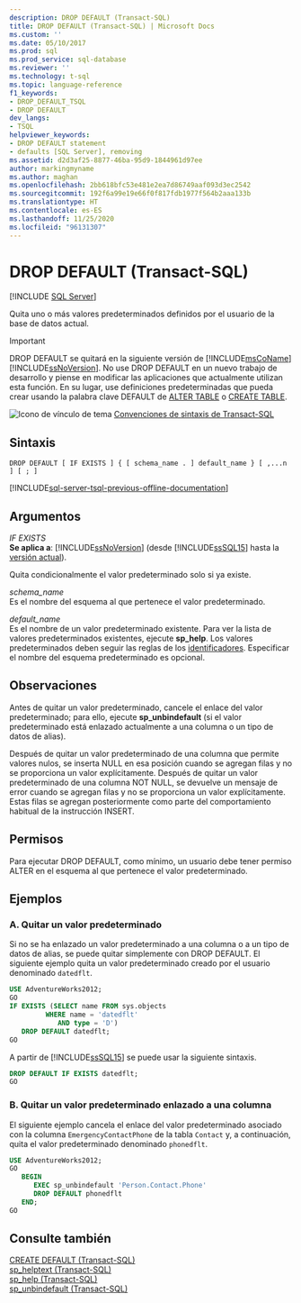 ```yaml
---
description: DROP DEFAULT (Transact-SQL)
title: DROP DEFAULT (Transact-SQL) | Microsoft Docs
ms.custom: ''
ms.date: 05/10/2017
ms.prod: sql
ms.prod_service: sql-database
ms.reviewer: ''
ms.technology: t-sql
ms.topic: language-reference
f1_keywords:
- DROP_DEFAULT_TSQL
- DROP DEFAULT
dev_langs:
- TSQL
helpviewer_keywords:
- DROP DEFAULT statement
- defaults [SQL Server], removing
ms.assetid: d2d3af25-8877-46ba-95d9-1844961d97ee
author: markingmyname
ms.author: maghan
ms.openlocfilehash: 2bb618bfc53e481e2ea7d86749aaf093d3ec2542
ms.sourcegitcommit: 192f6a99e19e66f0f817fdb1977f564b2aaa133b
ms.translationtype: HT
ms.contentlocale: es-ES
ms.lasthandoff: 11/25/2020
ms.locfileid: "96131307"
---
```

# <a name="drop-default-transact-sql"></a>DROP DEFAULT (Transact-SQL)
[!INCLUDE [SQL Server](../../includes/applies-to-version/sqlserver.md)]

  Quita uno o más valores predeterminados definidos por el usuario de la base de datos actual.  
  
> [!IMPORTANT]
>  DROP DEFAULT se quitará en la siguiente versión de [!INCLUDE[msCoName](../../includes/msconame-md.md)][!INCLUDE[ssNoVersion](../../includes/ssnoversion-md.md)]. No use DROP DEFAULT en un nuevo trabajo de desarrollo y piense en modificar las aplicaciones que actualmente utilizan esta función. En su lugar, use definiciones predeterminadas que pueda crear usando la palabra clave DEFAULT de [ALTER TABLE](../../t-sql/statements/alter-table-transact-sql.md) o [CREATE TABLE](../../t-sql/statements/create-table-transact-sql.md).  
  
 ![Icono de vínculo de tema](../../database-engine/configure-windows/media/topic-link.gif "Icono de vínculo de tema") [Convenciones de sintaxis de Transact-SQL](../../t-sql/language-elements/transact-sql-syntax-conventions-transact-sql.md)  
  
## <a name="syntax"></a>Sintaxis  
  
```syntaxsql
DROP DEFAULT [ IF EXISTS ] { [ schema_name . ] default_name } [ ,...n ] [ ; ]  
```  
  
[!INCLUDE[sql-server-tsql-previous-offline-documentation](../../includes/sql-server-tsql-previous-offline-documentation.md)]

## <a name="arguments"></a>Argumentos
 *IF EXISTS*  
 **Se aplica a**: [!INCLUDE[ssNoVersion](../../includes/ssnoversion-md.md)] (desde [!INCLUDE[ssSQL15](../../includes/sssql15-md.md)] hasta la [versión actual](https://go.microsoft.com/fwlink/p/?LinkId=299658)).  
  
 Quita condicionalmente el valor predeterminado solo si ya existe.  
  
 *schema_name*  
 Es el nombre del esquema al que pertenece el valor predeterminado.  
  
 *default_name*  
 Es el nombre de un valor predeterminado existente. Para ver la lista de valores predeterminados existentes, ejecute **sp_help**. Los valores predeterminados deben seguir las reglas de los [identificadores](../../relational-databases/databases/database-identifiers.md). Especificar el nombre del esquema predeterminado es opcional.  
  
## <a name="remarks"></a>Observaciones  
 Antes de quitar un valor predeterminado, cancele el enlace del valor predeterminado; para ello, ejecute **sp_unbindefault** (si el valor predeterminado está enlazado actualmente a una columna o un tipo de datos de alias).  
  
 Después de quitar un valor predeterminado de una columna que permite valores nulos, se inserta NULL en esa posición cuando se agregan filas y no se proporciona un valor explícitamente. Después de quitar un valor predeterminado de una columna NOT NULL, se devuelve un mensaje de error cuando se agregan filas y no se proporciona un valor explícitamente. Estas filas se agregan posteriormente como parte del comportamiento habitual de la instrucción INSERT.  
  
## <a name="permissions"></a>Permisos  
 Para ejecutar DROP DEFAULT, como mínimo, un usuario debe tener permiso ALTER en el esquema al que pertenece el valor predeterminado.  
  
## <a name="examples"></a>Ejemplos  
  
### <a name="a-dropping-a-default"></a>A. Quitar un valor predeterminado  
 Si no se ha enlazado un valor predeterminado a una columna o a un tipo de datos de alias, se puede quitar simplemente con DROP DEFAULT. El siguiente ejemplo quita un valor predeterminado creado por el usuario denominado `datedflt`.  
  
```sql  
USE AdventureWorks2012;  
GO  
IF EXISTS (SELECT name FROM sys.objects  
         WHERE name = 'datedflt'   
            AND type = 'D')  
   DROP DEFAULT datedflt;  
GO  
```  
  
 A partir de [!INCLUDE[ssSQL15](../../includes/sssql15-md.md)] se puede usar la siguiente sintaxis.  
  
```sql  
DROP DEFAULT IF EXISTS datedflt;  
GO  
```  
  
### <a name="b-dropping-a-default-that-has-been-bound-to-a-column"></a>B. Quitar un valor predeterminado enlazado a una columna  
 El siguiente ejemplo cancela el enlace del valor predeterminado asociado con la columna `EmergencyContactPhone` de la tabla `Contact` y, a continuación, quita el valor predeterminado denominado `phonedflt`.  
  
```sql  
USE AdventureWorks2012;  
GO  
   BEGIN   
      EXEC sp_unbindefault 'Person.Contact.Phone'  
      DROP DEFAULT phonedflt  
   END;  
GO  
```  
  
## <a name="see-also"></a>Consulte también  
 [CREATE DEFAULT &#40;Transact-SQL&#41;](../../t-sql/statements/create-default-transact-sql.md)   
 [sp_helptext &#40;Transact-SQL&#41;](../../relational-databases/system-stored-procedures/sp-helptext-transact-sql.md)   
 [sp_help &#40;Transact-SQL&#41;](../../relational-databases/system-stored-procedures/sp-help-transact-sql.md)   
 [sp_unbindefault &#40;Transact-SQL&#41;](../../relational-databases/system-stored-procedures/sp-unbindefault-transact-sql.md)  
  
  
